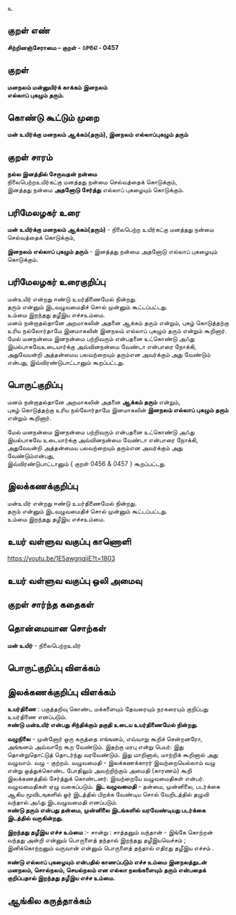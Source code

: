 உ

## குறள் எண் 

**சிற்றினஞ்சேராமை – குறள் - ௦௪௫௭ - 0457**  

## குறள் 

**மனநலம் மன்னுயிர்க் காக்கம் இனநலம்  
எல்லாப் புகழும் தரும்.**

## கொண்டு கூட்டும் முறை

**மன் உயிர்க்கு மனநலம் ஆக்கம்(தரும்), இனநலம் எல்லாப்புகழும் தரும்**  

## குறள் சாரம் 
**நல்ல இனத்தில் சேருவதன் நன்மை**   
நிலைபெற்றஉயிர்கட்கு மனத்தது நன்மை செல்வத்தைக் கொடுக்கும்,   
இனத்தது நன்மை **அதனோடு சேர்த்து** எல்லாப் புகழையும் கொடுக்கும்.  

## பரிமேலழகர் உரை

**மன் உயிர்க்கு மனநலம் ஆக்கம்(தரும்)** - நிலைபெற்ற உயிர்கட்கு மனத்தது நன்மை செல்வத்தைக் கொடுக்கும்,  

**இனநலம் எல்லாப் புகழும் தரும்** - இனத்தது நன்மை அதனோடு எல்லாப் புகழையும் கொடுக்கும். 

## பரிமேலழகர் உரைகுறிப்பு   

மன்உயிர் என்றது ஈண்டு உயர்திணைமேல் நின்றது.  
தரும் என்னும் இடவழுவமைதிச் சொல் முன்னும் கூட்டப்பட்டது.  
உம்மை இறந்தது தழீஇய எச்சஉம்மை.  
மனம் நன்றாதல்தானே அறமாகலின் அதனை ஆக்கம் தரும் என்றும், புகழ் கொடுத்தற்கு உரிய நல்லோர்தாமே இனமாகலின் இனநலம் எல்லாப் புகழும் தரும் என்றும் கூறினார்.   
மேல் மனநன்மை இனநன்மை பற்றிவரும் என்பதனை உட்கொண்டு அஃது இயல்பாகவேஉடையார்க்கு அவ்வினநன்மை வேண்டா என்பாரை நோக்கி, அதுவேயன்றி அத்தன்மைய பலவற்றையும் தரும்என அவர்க்கும் அது வேண்டும் என்பது, இவ்விரண்டுபாட்டானும் கூறப்பட்டது.    

## பொருட்குறிப்பு 
 
மனம் நன்றாதல்தானே அறமாகலின் அதனை **ஆக்கம் தரும்** என்றும்,  
புகழ் கொடுத்தற்கு உரிய நல்லோர்தாமே இனமாகலின் **இனநலம் எல்லாப் புகழும் தரும்** என்றும் கூறினார்.     

மேல் மனநன்மை இனநன்மை பற்றிவரும் என்பதனை உட்கொண்டு அஃது இயல்பாகவே உடையார்க்கு அவ்வினநன்மை வேண்டா என்பாரை நோக்கி,  
அதுவேயன்றி அத்தன்மைய பலவற்றையும் தரும்என அவர்க்கும் அது வேண்டும்என்பது,  
இவ்விரண்டுபாட்டானும் { குறள் 0456 & 0457 } கூறப்பட்டது.    

## இலக்கணக்குறிப்பு  

மன்உயிர் என்றது ஈண்டு உயர்திணைமேல் நின்றது.  
தரும் என்னும் இடவழுவமைதிச் சொல் முன்னும் கூட்டப்பட்டது.  
உம்மை இறந்தது தழீஇய எச்சஉம்மை.   

## உயர் வள்ளுவ வகுப்பு காணொளி

https://youtu.be/1E5awgnqjiE?t=1803

## உயர் வள்ளுவ வகுப்பு ஒலி அமைவு 

 
## குறள் சார்ந்த கதைகள் 


## தொன்மையான சொற்கள்

**மன் உயிர்** - நிலைபெற்றஉயிர்  

## பொருட்குறிப்பு விளக்கம்


## இலக்கணக்குறிப்பு விளக்கம்

**உயர்திணை** : பகுத்தறிவு கொண்ட மக்களையும் தேவரையும் நரகரையும் குறிப்பது உயர்திணை எனப்படும்.   
**ஈண்டு மன்உயிர் என்பது சிந்திக்கும் தகுதி உடைய உயர்திணைமேல் நின்றது.**  

**வழுநிலை** - முன்னோர் ஒரு கருத்தை எங்ஙனம், எவ்வாறு கூறிச் சென்றனரோ, அங்ஙனம் அவ்வாறே கூற வேண்டும். இதற்கு மரபு என்று பெயர். இது தொன்றுதொட்டுத் தொடர்ந்து வரவேண்டும். இது மாறினால், மாற்றிக் கூறினால் அது வழுவாம். வழு - குற்றம். வழுவமைதி - இலக்கணக்காரர் இவற்றையெல்லாம் வழு என்று ஒத்துக்கொண்ட போதிலும் அவற்றிற்கும் அமைதி (காரணம்) கூறி இலக்கணத்தில் சேர்த்துக் கொண்டனர். இவற்றையே வழுவமைதிகள் என்பர். வழுவமைதிகள் ஏழு வகைப்படும். **இட வழுவமைதி** - தன்மை, முன்னிலை, படர்க்கை ஆகிய மூவிடஙுகளில் ஓர் இடத்தில் பிறக்க வேண்டிய சொல் வேறிடத்தில் தழுவி வந்தால் அஃது இடவழுவமைதி எனப்படும்.    
**ஈண்டு தரும் என்பது தன்மை, முன்னிலை இடங்களில் வரவேண்டியது படர்க்கை இடத்தில் வருகின்றது.**        

**இறந்தது தழீஇய எச்ச உம்மை** :- சான்று : சாத்தனும் வந்தான் - இங்கே கொற்றன் வந்தது அன்றி என்னும் பொருளைத் தந்தால் இறந்தது தழீஇயவெச்சம் ; இனிக்கொற்றனும் வருவான் என்னும் பொருளைத் தந்தால் எதிரது தழீஇய எச்சம் .      

**ஈண்டு எல்லாப் புகழையும் என்பதில் காணப்படும் எச்ச உம்மை இனநலத்துடன் மனநலம், சொல்நலம், செயல்நலம் என எல்லா நலங்களையும் தரும் என்பதைக் குறிப்பதால் இறந்தது தழீஇய எச்ச உம்மை.** 

## ஆங்கில கருத்தாக்கம் 



